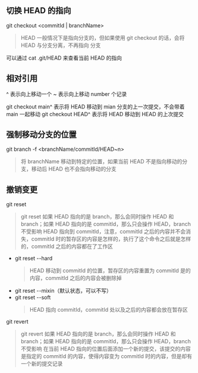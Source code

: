 ## 切换 HEAD 的指向
git checkout <commitId | branchName>

> HEAD 一般情况下是指向分支的，但如果使用 git checkout <commitId> 的话，会将 HEAD 与分支分离，不再指向 分支

可以通过 cat .git/HEAD 来查看当前 HEAD 的指向

## 相对引用
^ 表示向上移动一个
~<number> 表示向上移动 number 个记录

git checkout main^ 表示将 HEAD 移动到 mian 分支的上一次提交，不会带着 main 一起移动
git checkout HEAD^ 表示将 HEAD 移动到 HEAD 的上次提交

## 强制移动分支的位置
git branch -f <branchName> <branchName/commitId/HEAD~n>

> 将 branchName 移动到特定的位置，如果当前 HEAD 不是指向移动的分支，移动后 HEAD 也不会指向移动的分支


## 撤销变更
git reset <commitId>
> git reset 如果 HEAD 指向的是 branch，那么会同时操作 HEAD 和 branch；如果 HEAD 指向的是 commitId，那么只会操作 HEAD，branch 不受影响
> HEAD 指向到 commitId，注意，commitId 之后的内容并不会消失，commitId 时的暂存区的内容是怎样的，执行了这个命令之后就是怎样的，commitId 之后的内容都在了工作区
+ git reset --hard <commitId>
  > HEAD 移动到 commitId 的位置，暂存区的内容重置为 commitId 是的内容，commitId 之后的内容会被删除掉
+ git reset --mixin（默认状态，可以不写） <commitId>
+ git reset --soft <commitId>
  > HEAD 指向 commitId，commitId 处以及之后的内容都会放在暂存区

git revert <commitId>
> git revert 如果 HEAD 指向的是 branch，那么会同时操作 HEAD 和 branch；如果 HEAD 指向的是 commitId，那么只会操作 HEAD，branch 不受影响
> 在当前 HEAD 指向的位置后面添加一个新的提交，该提交的内容是指定的 commitId 的内容，使得内容变为 commitId 时的内容，但是却有一个新的提交记录


